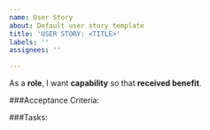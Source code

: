 ```yaml
---
name: User Story
about: Default user story template
title: 'USER STORY: <TITLE>'
labels: ''
assignees: ''

---
```


As a **role**, I want **capability** so that **received benefit**.

###Acceptance Criteria:

###Tasks:
